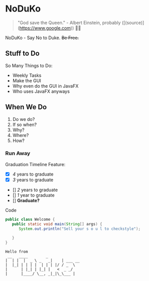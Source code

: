# NoDuKo

> "God save the Queen." - Albert Einstein, probably ([(source)] (https://www.google.com)) 👀👀

NoDuKo - Say No to Duke. ~~Be Free.~~

## Stuff to Do

So Many Things to Do:
+ Weekly Tasks
+ Make the GUI
+ Why even do the GUI in JavaFX
+ Who uses JavaFX anyways

## When We Do
1. Do we do?
2. If so when?
3. Why?
4. Where?
5. How?

### Run Away

Graduation Timeline Feature:
- [x] *4* years to graduate
- [x] *3* years to graduate
- [] *2* years to graduate
- [] *1* year to graduate
- [] **Graduate?**

Code 

```java
public class Welcome {
   public static void main(String[] args) {
      System.out.println("Sell your s o u l to checkstyle");
      
   }
}

```


   ```
   Hello from
    __   ____        _        
   |  | |  |  _ \ _   _|    | ___ __ 
   |  |_| | | | |  | | | |/ / _  \
   |      | |_| | |_| |   <  _ _/
   |      |____/ \__, _|_|\_\___ |
   ```
